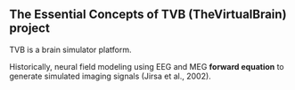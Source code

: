 ## The Essential Concepts of TVB (TheVirtualBrain) project

TVB is a brain simulator platform. 

Historically, neural field modeling using EEG and MEG **forward equation** to generate simulated imaging signals (Jirsa et al., 2002).
